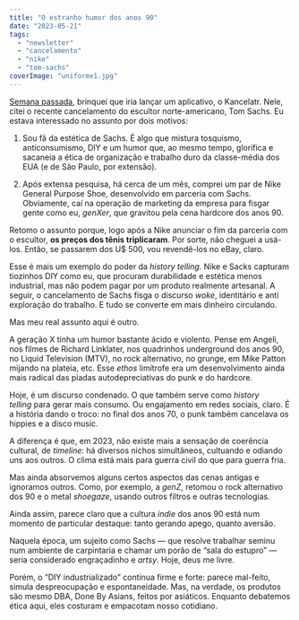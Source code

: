 ```yaml
---
title: "O estranho humor dos anos 90"
date: "2023-05-21"
tags: 
  - "newsletter"
  - "cancelamento"
  - "nike"
  - "tom-sachs"
coverImage: "uniforme1.jpg"
---
```


[Semana passada](https://eduf.substack.com/p/o-app-que-vai-cuidar-da-sua-imagem), brinquei que iria lançar um aplicativo, o Kancelatr. Nele, citei o recente cancelamento do escultor norte-americano, Tom Sachs. Eu estava interessado no assunto por dois motivos:

1. Sou fã da estética de Sachs. É algo que mistura tosquismo, anticonsumismo, DIY e um humor que, ao mesmo tempo, glorifica e sacaneia a ética de organização e trabalho duro da classe-média dos EUA (e de São Paulo, por extensão).
    
2. Após extensa pesquisa, há cerca de um mês, comprei um par de Nike General Purpose Shoe, desenvolvido em parceria com Sachs. Obviamente, caí na operação de marketing da empresa para fisgar gente como eu, _genXer_, que gravitou pela cena hardcore dos anos 90.
    

Retomo o assunto porque, logo após a Nike anunciar o fim da parceria com o escultor, **os preços dos tênis triplicaram**. Por sorte, não cheguei a usá-los. Então, se passarem dos U$ 500, vou revendê-los no eBay, claro.

Esse é mais um exemplo do poder da _history telling_. Nike e Sacks capturam tiozinhos DIY como eu, que procuram durabilidade e estética menos industrial, mas não podem pagar por um produto realmente artesanal. A seguir, o cancelamento de Sachs fisga o discurso _woke_, identitário e anti exploração do trabalho. E tudo se converte em mais dinheiro circulando.

Mas meu real assunto aqui é outro.

A geração X tinha um humor bastante ácido e violento. Pense em Angeli, nos filmes de Richard Linklater, nos quadrinhos underground dos anos 90, no Liquid Television (MTV), no rock alternativo, no grunge, em Mike Patton mijando na plateia, etc. Esse _ethos_ limítrofe era um desenvolvimento ainda mais radical das piadas autodepreciativas do punk e do hardcore.

Hoje, é um discurso condenado. O que também serve como _history telling_ para gerar mais consumo. Ou engajamento em redes sociais, claro. É a história dando o troco: no final dos anos 70, o punk também cancelava os hippies e a disco music.

A diferença é que, em 2023, não existe mais a sensação de coerência cultural, de _timeline_: há diversos nichos simultâneos, cultuando e odiando uns aos outros. O clima está mais para guerra civil do que para guerra fria.

Mas ainda absorvemos alguns certos aspectos das cenas antigas e ignoramos outros. Como, por exemplo, a _genZ_, retomou o rock alternativo dos 90 e o metal _shoegaze_, usando outros filtros e outras tecnologias.

Ainda assim, parece claro que a cultura _indie_ dos anos 90 está num momento de particular destaque: tanto gerando apego, quanto aversão.

Naquela época, um sujeito como Sachs — que resolve trabalhar seminu num ambiente de carpintaria e chamar um porão de “sala do estupro” — seria considerado engraçadinho e _artsy_. Hoje, deus me livre.

Porém, o “DIY industrializado” continua firme e forte: parece mal-feito, simula despreocupação e espontaneidade. Mas, na verdade, os produtos são mesmo DBA, Done By Asians, feitos por asiáticos. Enquanto debatemos ética aqui, eles costuram e empacotam nosso cotidiano.
